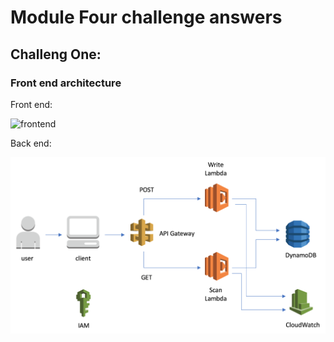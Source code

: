 # Module Four challenge answers

## Challeng One:

### Front end architecture

Front end:

![frontend](./images/answerone.png)

Back end:

![backend](./images/answeronebackend.png)